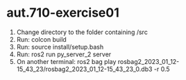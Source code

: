 # aut.710-exercise01

1. Change directory to the folder containing /src
2. Run: colcon build
3. Run: source install/setup.bash
4. Run: ros2 run py_server_2 server
5. On another terminal: ros2 bag play rosbag2_2023_01_12-15_43_23/rosbag2_2023_01_12-15_43_23_0.db3 -r 0.5

